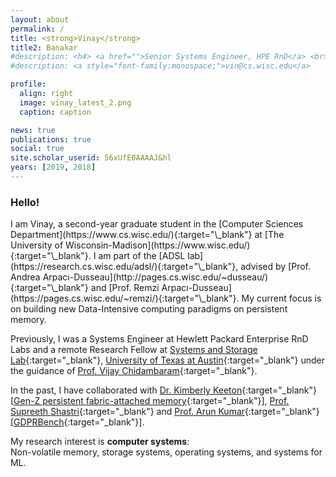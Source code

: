 ```yaml
---
layout: about
permalink: /
title: <strong>Vinay</strong>
title2: Banakar
#description: <h4> <a href="">Senior Systems Engineer, HPE RnD</a> <br> <a href="">Remote Research Fellow, UT Austin</a> </h4>
#description: <a style="font-family:monospace;">vin@cs.wisc.edu</a>

profile:
  align: right
  image: vinay_latest_2.png
  caption: caption

news: true
publications: true
social: true
site.scholar_userid: 56xUfE0AAAAJ&hl
years: [2019, 2018]
---
```


<h3><strong>Hello!</strong></h3>
I am Vinay, a second-year graduate student in the [Computer Sciences Department](https://www.cs.wisc.edu/){:target="\_blank"} at [The University of Wisconsin-Madison](https://www.wisc.edu/){:target="\_blank"}. I am part of the [ADSL lab](https://research.cs.wisc.edu/adsl/){:target="\_blank"}, advised by [Prof. Andrea Arpacı-Dusseau](http://pages.cs.wisc.edu/~dusseau/){:target="\_blank"} and [Prof. Remzi Arpacı-Dusseau](https://pages.cs.wisc.edu/~remzi/){:target="\_blank"}. My current focus is on building new Data-Intensive computing paradigms on persistent memory.

Previously, I was a Systems Engineer at Hewlett Packard Enterprise RnD Labs and a remote Research Fellow at [Systems and Storage Lab](https://utsaslab.github.io/){:target="\_blank"}, [University of Texas at Austin](https://www.cs.utexas.edu/){:target="\_blank"} under the guidance of [Prof. Vijay Chidambaram](http://www.cs.utexas.edu/~vijay/){:target="\_blank"}. 

In the past, I have collaborated with [Dr. Kimberly Keeton](https://en.wikipedia.org/wiki/Kimberly_Keeton){:target="\_blank"} [[Gen-Z persistent fabric-attached memory](http://openfam.github.io/){:target="\_blank"}], [Prof. Supreeth Shastri](https://homepage.cs.uiowa.edu/~sshastri/){:target="\_blank"} and [Prof. Arun Kumar](http://cseweb.ucsd.edu/~arunkk/){:target="\_blank"} [[GDPRBench](https://www.gdprbench.org/){:target="\_blank"}].

My research interest is **computer systems**: <br>Non-volatile memory, storage systems, operating systems, and systems for ML.


<!-- data privacy and large scale resource (compute, network and storage) orchestration in datacenters. Especially, my recent work focuses on designing and building benchmarks for persistent fabric attached memory architecture, determining the impact of privacy regulations on storage system’s design and performance by building a benchmarking tool, and finally designing and implementing intent driven hardware provisioning and placement algorithms. -->